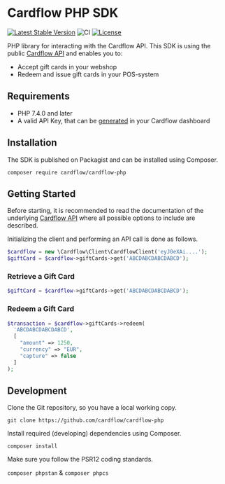 # Cardflow PHP SDK
[![Latest Stable Version](https://poser.pugx.org/cardflow/cardflow-php/v)](//packagist.org/packages/cardflow/cardflow-php)
![CI](https://github.com/cardflow/cardflow-php/workflows/CI/badge.svg?branch=master)
[![License](https://poser.pugx.org/cardflow/cardflow-php/license)](//packagist.org/packages/cardflow/cardflow-php)

PHP library for interacting with the Cardflow API. This SDK is using the public [Cardflow API](https://docs.cardflow.nl/api) and enables you to:
- Accept gift cards in your webshop
- Redeem and issue gift cards in your POS-system

## Requirements
- PHP 7.4.0 and later
- A valid API Key, that can be [generated](https://dashboard.cardflow.nl) in your Cardflow dashboard

## Installation
The SDK is published on Packagist and can be installed using Composer.

`composer require cardflow/cardflow-php`

## Getting Started
Before starting, it is recommended to read the documentation of the underlying [Cardflow API](https://docs.cardflow.nl/api) where all possible options to include are described.

Initializing the client and performing an API call is done as follows.

```php
$cardflow = new \Cardflow\Client\CardflowClient('eyJ0eXAi....');
$giftCard = $cardflow->giftCards->get('ABCDABCDABCDABCD');
```

### Retrieve a Gift Card

```php
$giftCard = $cardflow->giftCards->get('ABCDABCDABCDABCD');
```

### Redeem a Gift Card

```php
$transaction = $cardflow->giftCards->redeem(
  'ABCDABCDABCDABCD',
  [
    "amount" => 1250,
    "currency" => "EUR",
    "capture" => false
  ]
);
```

## Development
Clone the Git repository, so you have a local working copy.

`git clone https://github.com/cardflow/cardflow-php`

Install required (developing) dependencies using Composer.

`composer install`

Make sure you follow the PSR12 coding standards.

`composer phpstan` & `composer phpcs`
